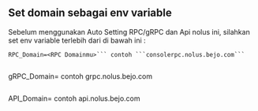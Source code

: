 ## Set domain sebagai env variable
Sebelum menggunakan Auto Setting RPC/gRPC dan Api nolus ini, silahkan set env variable terlebih dari di bawah ini :

```console
RPC_Domain=<RPC Domainmu>``` contoh ```consolerpc.nolus.bejo.com```


```
gRPC_Domain=<gRPC Domainmu> contoh grpc.nolus.bejo.com
```

```
API_Domain=<API Domainmu> contoh api.nolus.bejo.com
```
